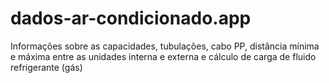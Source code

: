 # dados-ar-condicionado.app
Informações sobre as capacidades, tubulações, cabo PP, distância mínima e máxima entre as unidades interna e externa e cálculo de carga de fluido refrigerante (gás)
